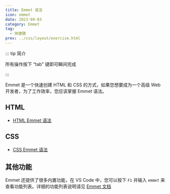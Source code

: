 ```yaml
---
title: Emmet 语法
icon: emmet
date: 2023-09-03
category: Emmet
tag:
  - 快捷键
prev: ../css/layout/exercise.html
---
```


::: tip 简介

所有操作按下 “tab” 键即可瞬间完成

:::

Emmet 是一个快速创建 HTML 和 CSS 的方式，如果您想要成为一个高级 Web 开发者，为了工作效率，您应该掌握 Emmet 语法。

<!-- more -->

## HTML

- [HTML Emmet 语法](html.md)

## CSS

- [CSS Emmet 语法](css.md)

## 其他功能

Emmet 还提供了很多内置功能，在 VS Code 中，您可以按下 `F1` 并输入 `emmet` 来查看功能列表。详细的功能列表说明请见 [Emmet 文档](https://docs.emmet.io/actions/)

